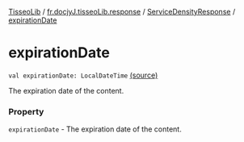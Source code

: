 [TisseoLib](../../index.md) / [fr.docjyJ.tisseoLib.response](../index.md) / [ServiceDensityResponse](index.md) / [expirationDate](./expiration-date.md)

# expirationDate

`val expirationDate: LocalDateTime` [(source)](https://github.com/docjyj/tisseoLib/tree/master/src/main/kotlin/fr/docjyJ/tisseoLib/response/ServiceDensityResponse.kt#L23)

The expiration date of the content.

### Property

`expirationDate` - The expiration date of the content.